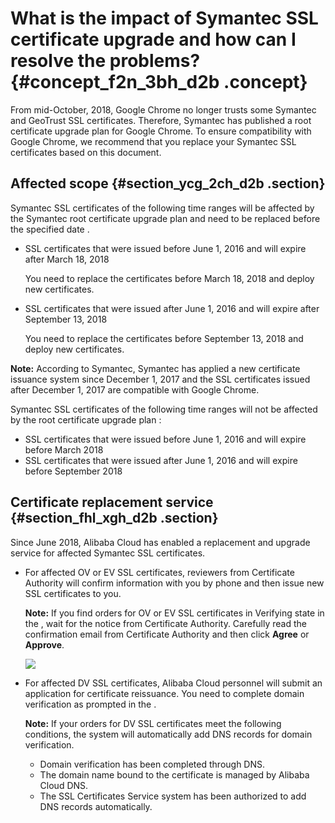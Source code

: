 # What is the impact of Symantec SSL certificate upgrade and how can I resolve the problems? {#concept_f2n_3bh_d2b .concept}

From mid-October, 2018, Google Chrome no longer trusts some Symantec and GeoTrust SSL certificates. Therefore, Symantec has published a root certificate upgrade plan for Google Chrome. To ensure compatibility with Google Chrome, we recommend that you replace your Symantec SSL certificates based on this document.

## Affected scope {#section_ycg_2ch_d2b .section}

Symantec SSL certificates of the following time ranges will be affected by the Symantec root certificate upgrade plan and need to be replaced before the specified date .

-   SSL certificates that were issued before June 1, 2016 and will expire after March 18, 2018

    You need to replace the certificates before March 18, 2018 and deploy new certificates.

-   SSL certificates that were issued after June 1, 2016 and will expire after September 13, 2018

    You need to replace the certificates before September 13, 2018 and deploy new certificates.


**Note:** According to Symantec, Symantec has applied a new certificate issuance system since December 1, 2017 and the SSL certificates issued after December 1, 2017 are compatible with Google Chrome.

Symantec SSL certificates of the following time ranges will not be affected by the root certificate upgrade plan :

-   SSL certificates that were issued before June 1, 2016 and will expire before March 2018
-   SSL certificates that were issued after June 1, 2016 and will expire before September 2018

## Certificate replacement service {#section_fhl_xgh_d2b .section}

Since June 2018, Alibaba Cloud has enabled a replacement and upgrade service for affected Symantec SSL certificates.

-   For affected OV or EV SSL certificates, reviewers from Certificate Authority will confirm information with you by phone and then issue new SSL certificates to you.

    **Note:** If you find orders for OV or EV SSL certificates in Verifying state in the , wait for the notice from Certificate Authority. Carefully read the confirmation email from Certificate Authority and then click **Agree** or **Approve**.

    ![](http://static-aliyun-doc.oss-cn-hangzhou.aliyuncs.com/assets/img/14803/15610403486352_en-US.png)

-   For affected DV SSL certificates, Alibaba Cloud personnel will submit an application for certificate reissuance. You need to complete domain verification as prompted in the .

    **Note:** If your orders for DV SSL certificates meet the following conditions, the system will automatically add DNS records for domain verification.

    -   Domain verification has been completed through DNS.
    -   The domain name bound to the certificate is managed by Alibaba Cloud DNS.
    -   The SSL Certificates Service system has been authorized to add DNS records automatically.

